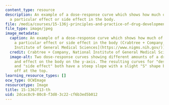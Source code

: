```yaml
---
content_type: resource
description: An example of a dose-response curve which shows how much of a drug causes
  a particular effect or side effect in the body.
file: /media/courses/15-136j-principles-and-practice-of-drug-development-fall-2013/2dcac8c980c8f3d83c22cf6b3ed5b012_15-136f13-th.jpg
file_type: image/jpeg
image_metadata:
  caption: An example of a dose-response curve which shows how much of a drug causes
    a particular effect or side effect in the body (Crabtree + Company, [National
    Institute of General Medical Sciences](https://www.nigms.nih.gov/)).
  credit: Crabtree + Company, National Institute of General Medical Sciences.
  image-alt: Two dose-response curves showing different amounts of a drug on the x-axis,
    and effect on the body on the y-axis. The resulting curves for "desired effect"
    and "side effect" both have a steep slope with a slight "S" shape before leveling
    off at the top.
learning_resource_types: []
ocw_type: OCWImage
resourcetype: Image
title: 15-136Jf13-th
uid: 2dcac8c9-80c8-f3d8-3c22-cf6b3ed5b012
---
```

